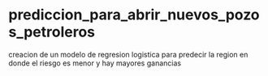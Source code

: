 # prediccion_para_abrir_nuevos_pozos_petroleros
creacion de un modelo de regresion logistica para predecir la region  en donde el riesgo es menor y hay mayores ganancias
